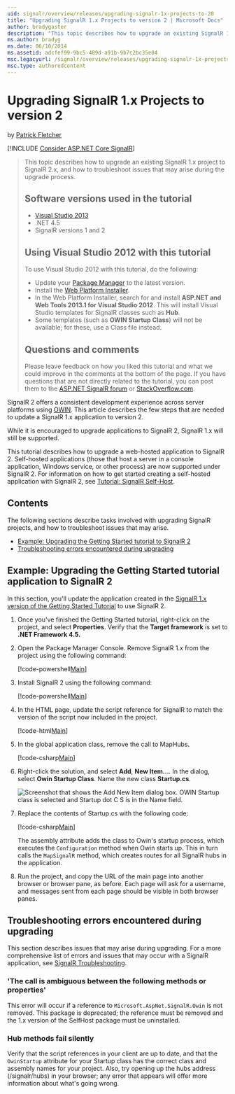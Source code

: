 ```yaml
---
uid: signalr/overview/releases/upgrading-signalr-1x-projects-to-20
title: "Upgrading SignalR 1.x Projects to version 2 | Microsoft Docs"
author: bradygaster
description: "This topic describes how to upgrade an existing SignalR 1.x project to SignalR 2.x, and how to troubleshoot issues that may arise during the upgrade process...."
ms.author: bradyg
ms.date: 06/10/2014
ms.assetid: adcfef99-9bc5-489d-a91b-9b7c2bc35e04
msc.legacyurl: /signalr/overview/releases/upgrading-signalr-1x-projects-to-20
msc.type: authoredcontent
---
```

# Upgrading SignalR 1.x Projects to version 2

by [Patrick Fletcher](https://github.com/pfletcher)

[!INCLUDE [Consider ASP.NET Core SignalR](~/includes/signalr/signalr-version-disambiguation.md)]

> This topic describes how to upgrade an existing SignalR 1.x project to SignalR 2.x, and how to troubleshoot issues that may arise during the upgrade process.
>
> ## Software versions used in the tutorial
>
>
> - [Visual Studio 2013](https://my.visualstudio.com/Downloads?q=visual%20studio%202013)
> - .NET 4.5
> - SignalR versions 1 and 2
>
>
>
> ## Using Visual Studio 2012 with this tutorial
>
>
> To use Visual Studio 2012 with this tutorial, do the following:
>
> - Update your [Package Manager](https://docs.nuget.org/docs/start-here/installing-nuget) to the latest version.
> - Install the [Web Platform Installer](https://www.microsoft.com/web/downloads/platform.aspx).
> - In the Web Platform Installer, search for and install **ASP.NET and Web Tools 2013.1 for Visual Studio 2012**. This will install Visual Studio templates for SignalR classes such as **Hub**.
> - Some templates (such as **OWIN Startup Class**) will not be available; for these, use a Class file instead.
>
>
> ## Questions and comments
>
> Please leave feedback on how you liked this tutorial and what we could improve in the comments at the bottom of the page. If you have questions that are not directly related to the tutorial, you can post them to the [ASP.NET SignalR forum](https://forums.asp.net/1254.aspx/1?ASP+NET+SignalR) or [StackOverflow.com](http://stackoverflow.com/).

SignalR 2 offers a consistent development experience across server platforms using [OWIN](http://owin.org). This article describes the few steps that are needed to update a SignalR 1.x application to version 2.

While it is encouraged to upgrade applications to SignalR 2, SignalR 1.x will still be supported.

This tutorial describes how to upgrade a web-hosted application to SignalR 2. Self-hosted applications (those that host a server in a console application, Windows service, or other process) are now supported under SignalR 2. For information on how to get started creating a self-hosted application with SignalR 2, see [Tutorial: SignalR Self-Host](../deployment/tutorial-signalr-self-host.md).

## Contents

The following sections describe tasks involved with upgrading SignalR projects, and how to troubleshoot issues that may arise.

- [Example: Upgrading the Getting Started tutorial to SignalR 2](#example)
- [Troubleshooting errors encountered during upgrading](#troubleshooting)

<a id="example"></a>

## Example: Upgrading the Getting Started tutorial application to SignalR 2

In this section, you'll update the application created in the [SignalR 1.x version of the Getting Started Tutorial](../older-versions/index.md) to use SignalR 2.

1. Once you've finished the Getting Started tutorial, right-click on the project, and select **Properties**. Verify that the **Target framework** is set to **.NET Framework 4.5.**
2. Open the Package Manager Console. Remove SignalR 1.x from the project using the following command:

    [!code-powershell[Main](upgrading-signalr-1x-projects-to-20/samples/sample1.ps1)]
3. Install SignalR 2 using the following command:

    [!code-powershell[Main](upgrading-signalr-1x-projects-to-20/samples/sample2.ps1)]
4. In the HTML page, update the script reference for SignalR to match the version of the script now included in the project.

    [!code-html[Main](upgrading-signalr-1x-projects-to-20/samples/sample3.html)]
5. In the global application class, remove the call to MapHubs.

    [!code-csharp[Main](upgrading-signalr-1x-projects-to-20/samples/sample4.cs)]
6. Right-click the solution, and select **Add**, **New Item...**. In the dialog, select **Owin Startup Class**. Name the new class **Startup.cs**.

    ![Screenshot that shows the Add New Item dialog box. OWIN Startup class is selected and Startup dot C S is in the Name field.](upgrading-signalr-1x-projects-to-20/_static/image1.png)
7. Replace the contents of Startup.cs with the following code:

    [!code-csharp[Main](upgrading-signalr-1x-projects-to-20/samples/sample5.cs)]

    The assembly attribute adds the class to Owin's startup process, which executes the `Configuration` method when Owin starts up. This in turn calls the `MapSignalR` method, which creates routes for all SignalR hubs in the application.
8. Run the project, and copy the URL of the main page into another browser or browser pane, as before. Each page will ask for a username, and messages sent from each page should be visible in both browser panes.

<a id="troubleshooting"></a>

## Troubleshooting errors encountered during upgrading

This section describes issues that may arise during upgrading. For a more comprehensive list of errors and issues that may occur with a SignalR application, see [SignalR Troubleshooting](../testing-and-debugging/troubleshooting.md).

### 'The call is ambiguous between the following methods or properties'

This error will occur if a reference to `Microsoft.AspNet.SignalR.Owin` is not removed. This package is deprecated; the reference must be removed and the 1.x version of the SelfHost package must be uninstalled.

### Hub methods fail silently

Verify that the script references in your client are up to date, and that the `OwinStartup` attribute for your Startup class has the correct class and assembly names for your project. Also, try opening up the hubs address (/signalr/hubs) in your browser; any error that appears will offer more information about what's going wrong.
